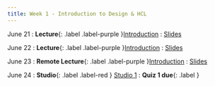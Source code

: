 ```yaml
---
title: Week 1 - Introduction to Design & HCL
---
```


June 21
: **Lecture**{: .label .label-purple }[Introduction](#)
  : [Slides](#)

June 22
: **Lecture**{: .label .label-purple }[Introduction](#)
  : [Slides](#)

June 23
: **Remote Lecture**{: .label .label-purple }[Introduction](#)
   : [Slides](#)

June 24
: **Studio**{: .label .label-red } [Studio 1](#)
: **Quiz 1 due**{: .label }
